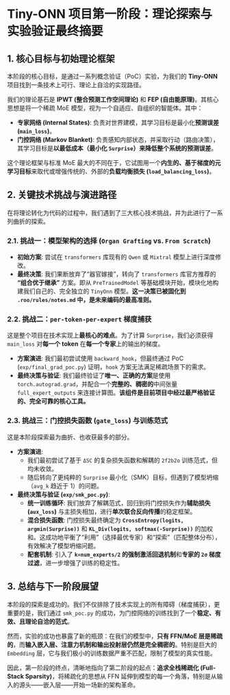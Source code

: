 # Tiny-ONN 项目第一阶段：理论探索与实验验证最终摘要

## 1. 核心目标与初始理论框架

本阶段的核心目标，是通过一系列概念验证（PoC）实验，为我们的 **Tiny-ONN** 项目找到一条技术上可行、理论上自洽的实现路径。

我们的理论基石是 **IPWT (整合预测工作空间理论)** 和 **FEP (自由能原理)**。其核心思想是将一个稀疏 MoE 模型，视为一个自适应、自组织的智能体。其中：

- **专家网络 (Internal States)**: 负责对世界建模，其学习目标是最小化**预测误差 (`main_loss`)**。
- **门控网络 (Markov Blanket)**: 负责感知内部状态，并采取行动（路由决策），其学习目标是**以最低成本（最小化 `Surprise`）来降低整个系统的预测误差**。

这个理论框架与标准 MoE 最大的不同在于，它试图用一个**内生的、基于梯度的元学习目标**来取代或增强传统的、外部的**负载均衡损失 (`load_balancing_loss`)**。

## 2. 关键技术挑战与演进路径

在将理论转化为代码的过程中，我们遇到了三大核心技术挑战，并为此进行了一系列曲折的探索。

### 2.1. 挑战一：模型架构的选择 (`Organ Grafting` vs. `From Scratch`)

- **初始方案**: 尝试在 `transformers` 库现有的 `Qwen` 或 `Mixtral` 模型上进行深度修改。
- **最终决策**: 我们果断放弃了“器官嫁接”，转向了 `transformers` 库官方推荐的 **“组合优于继承”** 方案。即从 `PreTrainedModel` 等基础模块开始，模块化地构建我们自己的、完全独立的 `TinyOnn` 模型。**这一决策已被固化到 `.roo/rules/notes.md` 中，是未来编码的最高准则。**

### 2.2. 挑战二：`per-token-per-expert` 梯度捕获

这是整个项目在技术实现上**最核心的难点**。为了计算 `Surprise`，我们必须获得 `main_loss` 对**每一个 token** 在**每一个专家**上的输出的梯度。

- **方案演进**: 我们最初尝试使用 `backward_hook`，但最终通过 PoC (`exp/final_grad_poc.py`) 证明，`hook` 方案无法满足稀疏场景下的需求。
- **最终决策与验证**: 我们最终验证了**唯一、正确的方案**是使用 `torch.autograd.grad`，并配合一个**完整的、稠密的**中间张量 `full_expert_outputs` 来连接计算图。**该组件是目前项目中经过最严格验证的、完全可靠的核心工具。**

### 2.3. 挑战三：门控损失函数 (`gate_loss`) 与训练范式

这是本阶段探索最为曲折、也收获最多的部分。

- **方案演进**:
  - 我们最初尝试了基于 `ΔSC` 的复杂损失函数和解耦的 `2f2b2o` 训练范式，但均未收敛。
  - 随后转向了更纯粹的 `Surprise` 最小化（SMK）目标，但遇到了模型坍缩（`avg_k` 趋近于 1）的问题。
- **最终决策与验证 (`exp/smk_poc.py`)**:
  - **统一训练循环**: 我们放弃了解耦范式，回归到将门控损失作为**辅助损失 (`aux_loss`)** 与主损失相加，进行**单次联合反向传播**的稳定框架。
  - **混合损失函数**: 门控损失最终确定为 **`CrossEntropy(logits, argmin(Surprise))`** 和 **`KL_Div(logits, softmax(-Surprise))`** 的加权和。这成功地平衡了“利用”（选择最优专家）和“探索”（匹配整体分布），有效解决了模型坍缩问题。
  - **配套机制**: 引入了 **`k=num_experts/2` 的强制激活回退机制**和**专家的 `2σ` 梯度过滤**，进一步增强了训练的稳定性。

## 3. 总结与下一阶段展望

本阶段的探索是成功的。我们不仅排除了技术实现上的所有障碍（梯度捕获），更重要的是，我们通过 `smk_poc.py` 的成功，为门控网络的训练找到了一个**稳定、有效、且理论自洽的范式**。

然而，实验的成功也暴露了新的瓶颈：在我们的模型中，**只有 FFN/MoE 层是稀疏的**，而**输入嵌入层、注意力机制和输出投射层仍然是完全稠密的**。特别是巨大的 `Embedding` 层，它与我们极小的训练数据严重不匹配，限制了模型的真实性能。

因此，第一阶段的终点，清晰地指向了第二阶段的起点：**追求全栈稀疏化 (Full-Stack Sparsity)**，将稀疏化的思想从 FFN 延伸到模型的每一个角落，特别是从输入的源头——嵌入层——开始一场新的架构革命。
